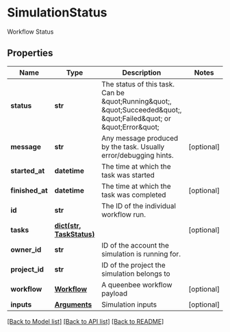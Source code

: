 # SimulationStatus

Workflow Status
## Properties
Name | Type | Description | Notes
------------ | ------------- | ------------- | -------------
**status** | **str** | The status of this task. Can be \&quot;Running\&quot;, \&quot;Succeeded\&quot;, \&quot;Failed\&quot; or \&quot;Error\&quot; | 
**message** | **str** | Any message produced by the task. Usually error/debugging hints. | [optional] 
**started_at** | **datetime** | The time at which the task was started | 
**finished_at** | **datetime** | The time at which the task was completed | [optional] 
**id** | **str** | The ID of the individual workflow run. | 
**tasks** | [**dict(str, TaskStatus)**](TaskStatus.md) |  | [optional] 
**owner_id** | **str** | ID of the account the simulation is running for. | 
**project_id** | **str** | ID of the project the simulation belongs to | 
**workflow** | [**Workflow**](Workflow.md) | A queenbee workflow payload | [optional] 
**inputs** | [**Arguments**](Arguments.md) | Simulation inputs | [optional] 

[[Back to Model list]](../README.md#documentation-for-models) [[Back to API list]](../README.md#documentation-for-api-endpoints) [[Back to README]](../README.md)


